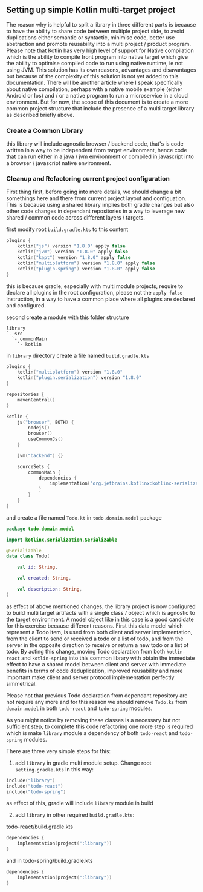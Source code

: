 ## Setting up simple Kotlin multi-target project

The reason why is helpful to split a library in three different parts is because to have the ability to share code
between multiple project side, to avoid duplications either semantic or syntactic, minimise code, better use abstraction
and promote reusability into a multi project / product program. Please note that Kotlin has very high level of support
for Native compilation which is the ability to compile front program into native target which give the ability to
optimise compiled code to run using native runtime, ie not using JVM. This solution has its own reasons, advantages and
disavantages but because of the complexity of this solution is not yet added to this documentation. There will be
another article where I speak specifically about native compilation, perhaps with a native mobile example (either
Android or Ios) and / or a native program to run a microservice in a cloud environment. But for now, the scope of this
document is to create a more common project structure that include the presence of a multi target library as described
briefly above.

### Create a Common Library

this library will include agnostic browser / backend code, that's is code written in a way to be independent from target
environment, hence code that can run either in a java / jvm environment or compiled in javascript into a browser /
javascript native environment.

### Cleanup and Refactoring current project configuration

First thing first, before going into more details, we should change a bit somethings here and there from current project
layout and configuation. This is because using a shared library implies both gradle changes but also other code changes
in dependant repositories in a way to leverage new shared / common code across different layers / targets.

first modify root ```build.gradle.kts``` to this content

```kotlin
plugins {
    kotlin("js") version "1.8.0" apply false
    kotlin("jvm") version "1.8.0" apply false
    kotlin("kapt") version "1.8.0" apply false
    kotlin("multiplatform") version "1.8.0" apply false
    kotlin("plugin.spring") version "1.8.0" apply false
}
```

this is because gradle, especially with multi module projects, require to declare all plugins in the root configuration,
please not the ```apply false``` instruction, in a way to have a common place where all plugins are declared and
configured.

second create a module with this folder structure

```shell
library
`- src
  `- commonMain
    `- kotlin
```

in ```library``` directory create a file named ```build.gradle.kts```

```kotlin
plugins {
    kotlin("multiplatform") version "1.8.0"
    kotlin("plugin.serialization") version "1.8.0"
}

repositories {
    mavenCentral()
}

kotlin {
    js("browser", BOTH) {
        nodejs()
        browser()
        useCommonJs()
    }

    jvm("backend") {}

    sourceSets {
        commonMain {
            dependencies {
                implementation("org.jetbrains.kotlinx:kotlinx-serialization-json:1.3.3")
            }
        }
    }
}
```

and create a file named ```Todo.kt``` in ```todo.domain.model``` package

```kotlin
package todo.domain.model

import kotlinx.serialization.Serializable

@Serializable
data class Todo(

    val id: String,

    val created: String,

    val description: String,
)
```

as effect of above mentioned changes, the library project is now configured to build multi target artifacts with a
single class / object which is agnostic to the target environment. A model object like in this case is a good candidate
for this exercise because different reasons. First this data model which represent a Todo item, is used from both client
and server implementation, from the client to send or received a todo or a list of todo, and from the server in the
opposite direction to receive or return a new todo or a list of todo. By acting this change, moving Todo declaration
from both ```kotlin-react``` and ```kotlin-spring``` into this common library with obtain the immediate effect to have a
shared model between client and server with immediate benefits in terms of code deduplication, improved reusability and
more important make client and server protocol implementation perfectly simmetrical.

Please not that previous Todo declaration from dependant repository are not require any more and for this reason we
should remove ```Todo.ks``` from ```domain.model``` in both ```todo-react``` and ```todo-spring``` modules.

As you might notice by removing these classes is a necessary but not sufficient step, to complete this code refactoring
one more step is required which is make ```library``` module a dependency of both ```todo-react``` and ```todo-spring```
modules.

There are three very simple steps for this:

1. add ```library``` in gradle multi module setup. Change root ```setting.gradle.kts``` in this way:
```kotlin
include("library")
include("todo-react")
include("todo-spring")
```
as effect of this, gradle will include ```library``` module in build

2. add ```library``` in other required ```build.gradle.kts```:

todo-react/build.gradle.kts

```kotlin
dependencies {
    implementation(project(":library"))
}
```

and in todo-spring/build.gradle.kts

```kotlin
dependencies {
    implementation(project(":library"))
}
```
